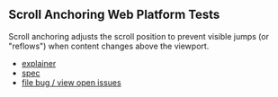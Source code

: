 ## Scroll Anchoring Web Platform Tests

Scroll anchoring adjusts the scroll position to prevent visible jumps (or
"reflows") when content changes above the viewport.

* [explainer](https://github.com/WICG/ScrollAnchoring/blob/master/explainer.md)
* [spec](https://drafts.csswg.org/css-scroll-anchoring/)
* [file bug / view open issues](https://github.com/w3c/csswg-drafts/issues)
